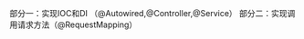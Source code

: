 部分一：实现IOC和DI （@Autowired,@Controller,@Service）
                             部分二：实现调用请求方法（@RequestMapping）